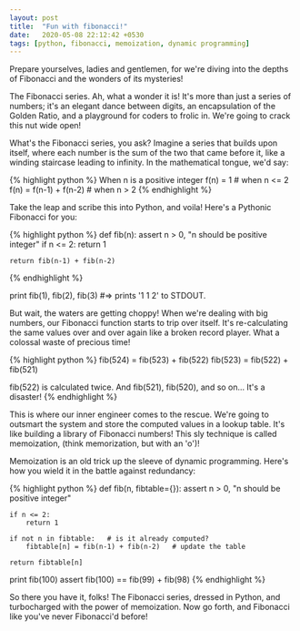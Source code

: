 ```yaml
---
layout: post
title:  "Fun with fibonacci!"
date:   2020-05-08 22:12:42 +0530
tags: [python, fibonacci, memoization, dynamic programming]
---
```

Prepare yourselves, ladies and gentlemen, for we're diving into the depths of Fibonacci and the wonders of its mysteries!

The Fibonacci series. Ah, what a wonder it is! It's more than just a series of numbers; it's an elegant dance between digits, an encapsulation of the Golden Ratio, and a playground for coders to frolic in. We're going to crack this nut wide open!

What's the Fibonacci series, you ask? Imagine a series that builds upon itself, where each number is the sum of the two that came before it, like a winding staircase leading to infinity. In the mathematical tongue, we'd say:

{% highlight python %}
    When n is a positive integer
    f(n) = 1 # when n <= 2
    f(n) = f(n-1) + f(n-2) # when n > 2
{% endhighlight %}

Take the leap and scribe this into Python, and voila! Here's a Pythonic Fibonacci for you:

{% highlight python %}
def fib(n):
    assert n > 0, "n should be positive integer"
    if n <= 2:
        return 1

    return fib(n-1) + fib(n-2)
{% endhighlight %}

print fib(1), fib(2), fib(3)
#=> prints '1 1 2' to STDOUT.

But wait, the waters are getting choppy! When we're dealing with big numbers, our Fibonacci function starts to trip over itself. It's re-calculating the same values over and over again like a broken record player. What a colossal waste of precious time!

{% highlight python %}
fib(524) = fib(523) + fib(522)
fib(523) = fib(522) + fib(521)

fib(522) is calculated twice. And fib(521), fib(520), and so on... It's a disaster!
{% endhighlight %}

This is where our inner engineer comes to the rescue. We're going to outsmart the system and store the computed values in a lookup table. It's like building a library of Fibonacci numbers! This sly technique is called memoization, (think memorization, but with an 'o')!

Memoization is an old trick up the sleeve of dynamic programming. Here's how you wield it in the battle against redundancy:

{% highlight python %}
def fib(n, fibtable={}):
    assert n > 0, "n should be positive integer"

    if n <= 2:
        return 1

    if not n in fibtable:   # is it already computed?
        fibtable[n] = fib(n-1) + fib(n-2)   # update the table

    return fibtable[n]

print fib(100)
assert fib(100) == fib(99) + fib(98)
{% endhighlight %}

So there you have it, folks! The Fibonacci series, dressed in Python, and turbocharged with the power of memoization. Now go forth, and Fibonacci like you've never Fibonacci'd before​!
